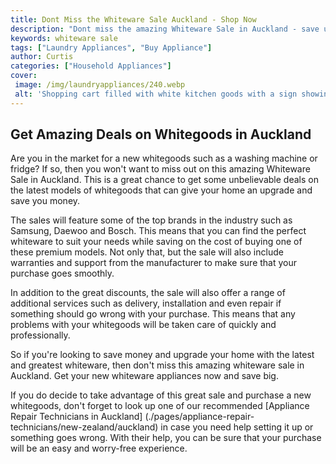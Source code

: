 ```yaml
---
title: Dont Miss the Whiteware Sale Auckland - Shop Now
description: "Dont miss the amazing Whiteware Sale in Auckland - save up to 70 off the latest and greatest products from top manufacturers Shop now for the best deals"
keywords: whiteware sale
tags: ["Laundry Appliances", "Buy Appliance"]
author: Curtis
categories: ["Household Appliances"]
cover: 
 image: /img/laundryappliances/240.webp
 alt: 'Shopping cart filled with white kitchen goods with a sign showing a Whiteware Sale in Auckland'
---
```

## Get Amazing Deals on Whitegoods in Auckland

Are you in the market for a new whitegoods such as a washing machine or fridge? If so, then you won't want to miss out on this amazing Whiteware Sale in Auckland. This is a great chance to get some unbelievable deals on the latest models of whitegoods that can give your home an upgrade and save you money.

The sales will feature some of the top brands in the industry such as Samsung, Daewoo and Bosch. This means that you can find the perfect whiteware to suit your needs while saving on the cost of buying one of these premium models. Not only that, but the sale will also include warranties and support from the manufacturer to make sure that your purchase goes smoothly.

In addition to the great discounts, the sale will also offer a range of additional services such as delivery, installation and even repair if something should go wrong with your purchase. This means that any problems with your whitegoods will be taken care of quickly and professionally.

So if you're looking to save money and upgrade your home with the latest and greatest whiteware, then don't miss this amazing whiteware sale in Auckland. Get your new whiteware appliances now and save big.

If you do decide to take advantage of this great sale and purchase a new whitegoods, don't forget to look up one of our recommended [Appliance Repair Technicians in Auckland] (./pages/appliance-repair-technicians/new-zealand/auckland) in case you need help setting it up or something goes wrong. With their help, you can be sure that your purchase will be an easy and worry-free experience.

